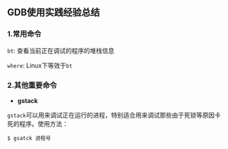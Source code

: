 ## GDB使用实践经验总结

### 1.常用命令

`bt`: 查看当前正在调试的程序的堆栈信息

`where`: Linux下等效于`bt`

### 2.其他重要命令

* **gstack**

`gstack`可以用来调试正在运行的进程，特别适合用来调试那些由于死锁等原因卡死的程序。使用方法：

```shell
$ gsatck 进程号
```








